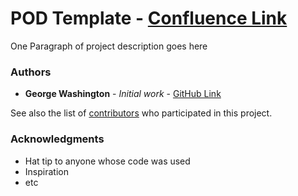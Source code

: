 # POD Template - [Confluence Link](https://wiki.bcbsnc.com/)
One Paragraph of project description goes here


### Authors

* **George Washington** - *Initial work* - [GitHub Link](https://github.com/u108785)

See also the list of [contributors](https://github.com/your/project/contributors) who participated in this project.

### Acknowledgments

* Hat tip to anyone whose code was used
* Inspiration
* etc
